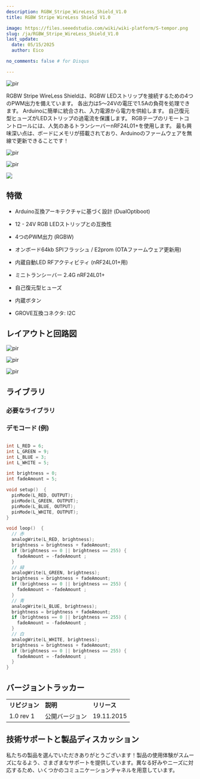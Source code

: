 ```yaml
---
description: RGBW_Stripe_WireLess_Shield_V1.0
title: RGBW Stripe WireLess Shield V1.0

image: https://files.seeedstudio.com/wiki/wiki-platform/S-tempor.png
slug: /ja/RGBW_Stripe_WireLess_Shield_V1.0
last_update:
  date: 05/15/2025
  author: Eico 

no_comments: false # for Disqus

---
```



<p style={{textAlign: 'center'}}><img src="https://files.seeedstudio.com/wiki/RGBW_Stripe_WireLess_Shield_V1.0/img/RGBW_rev1_face.jpg" alt="pir" width={600} height="auto" /></p>

RGBW Stripe WireLess Shieldは、RGBW LEDストリップを接続するための4つのPWM出力を備えています。
各出力は5〜24Vの電圧で1.5Aの負荷を処理できます。
Arduinoに簡単に統合され、入力電源から電力を供給します。
自己復元型ヒューズがLEDストリップの過電流を保護します。
RGBテープのリモートコントロールには、人気のあるトランシーバーnRF24L01+を使用します。
最も興味深い点は、ボードにメモリが搭載されており、Arduinoのファームウェアを無線で更新できることです！

<p style={{textAlign: 'center'}}><img src="https://files.seeedstudio.com/wiki/RGBW_Stripe_WireLess_Shield_V1.0/img/RGBW_top.jpg" alt="pir" width={600} height="auto" /></p>
<p style={{textAlign: 'center'}}><img src="https://files.seeedstudio.com/wiki/RGBW_Stripe_WireLess_Shield_V1.0/img/RGBW_.jpg" alt="pir" width={600} height="auto" /></p>

<p style={{textAlign: 'center'}}><a href="https://www.seeedstudio.com/depot/RGBW-Strip-WireLess-Shield-V10-p-2629.html" target="_blank"><img src="https://files.seeedstudio.com/wiki/Seeed-WiKi/docs/images/300px-Get_One_Now_Banner-ragular.png" /></a></p>

## 特徴

* Arduino互換アーキテクチャに基づく設計 (DualOptiboot)

* 12 - 24V RGB LEDストリップとの互換性

* 4つのPWM出力 (RGBW)

* オンボード64kb SPIフラッシュ / E2prom (OTAファームウェア更新用)

* 内蔵自動LED RFアクティビティ (nRF24L01+用)

* ミニトランシーバー 2.4G nRF24L01+

* 自己復元型ヒューズ

* 内蔵ボタン

* GROVE互換コネクタ: I2C

## レイアウトと回路図

<p style={{textAlign: 'center'}}><img src="https://files.seeedstudio.com/wiki/RGBW_Stripe_WireLess_Shield_V1.0/img/RGBW-top.png" alt="pir" width={600} height="auto" /></p>

<p style={{textAlign: 'center'}}><img src="https://files.seeedstudio.com/wiki/RGBW_Stripe_WireLess_Shield_V1.0/img/RGBW-bottom.png" alt="pir" width={600} height="auto" /></p>

<p style={{textAlign: 'center'}}><img src="https://files.seeedstudio.com/wiki/RGBW_Stripe_WireLess_Shield_V1.0/img/Scheme_RGBW.PNG" alt="pir" width={600} height="auto" /></p>

## ライブラリ

### 必要なライブラリ

### デモコード (例)

```cpp

int L_RED = 6;
int L_GREEN = 9;
int L_BLUE = 3;
int L_WHITE = 5;

int brightness = 0;
int fadeAmount = 5;

void setup()  {
  pinMode(L_RED, OUTPUT);
  pinMode(L_GREEN, OUTPUT);
  pinMode(L_BLUE, OUTPUT);
  pinMode(L_WHITE, OUTPUT);
}

void loop()  {
  // 赤
  analogWrite(L_RED, brightness);
  brightness = brightness + fadeAmount;
  if (brightness == 0 || brightness == 255) {
    fadeAmount = -fadeAmount ;
  }
  // 緑
  analogWrite(L_GREEN, brightness);
  brightness = brightness + fadeAmount;
  if (brightness == 0 || brightness == 255) {
    fadeAmount = -fadeAmount ;
  }
  // 青
  analogWrite(L_BLUE, brightness);
  brightness = brightness + fadeAmount;
  if (brightness == 0 || brightness == 255) {
    fadeAmount = -fadeAmount ;
  }
  // 白
  analogWrite(L_WHITE, brightness);
  brightness = brightness + fadeAmount;
  if (brightness == 0 || brightness == 255) {
    fadeAmount = -fadeAmount ;
  }
}
```

## バージョントラッカー

<table cellPadding={5} cellSpacing={0}>
  <tbody>
    <tr>
      <td width={150}> <strong>リビジョン</strong> </td>
      <td width={450}> <strong>説明</strong> </td>
      <td width={80}> <strong>リリース</strong> </td>
    </tr>
    <tr style={{fontSize: '90%'}}>
      <td> 1.0 rev 1 </td>
      <td> 公開バージョン </td>
      <td> 19.11.2015 </td>
    </tr>
  </tbody>
</table>

## 技術サポートと製品ディスカッション

私たちの製品を選んでいただきありがとうございます！製品の使用体験がスムーズになるよう、さまざまなサポートを提供しています。異なる好みやニーズに対応するため、いくつかのコミュニケーションチャネルを用意しています。

<div class="button_tech_support_container">
<a href="https://forum.seeedstudio.com/" class="button_forum"></a> 
<a href="https://www.seeedstudio.com/contacts" class="button_email"></a>
</div>

<div class="button_tech_support_container">
<a href="https://discord.gg/eWkprNDMU7" class="button_discord"></a> 
<a href="https://github.com/Seeed-Studio/wiki-documents/discussions/69" class="button_discussion"></a>
</div>